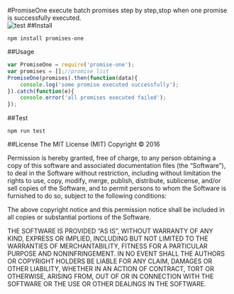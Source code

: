 #PromiseOne
execute batch promises step by step,stop when one promise is successfully executed.   
![test](https://travis-ci.org/xialeistudio/promises-one.svg?branch=master)
##Install
```
npm install promises-one
```
##Usage
```javascript
var PromiseOne = require('promise-one');
var promises = [];//promise list
PromiseOne(promises).then(function(data){
	console.log('some promise executed successfully');
}).catch(function(e){
	console.error('all promises executed failed');
});
```
##Test
```
npm run test
```
##License
The MIT License (MIT)
Copyright © 2016 <xialeistudio>

Permission is hereby granted, free of charge, to any person obtaining a copy of this software and associated documentation files (the “Software”), to deal in the Software without restriction, including without limitation the rights to use, copy, modify, merge, publish, distribute, sublicense, and/or sell copies of the Software, and to permit persons to whom the Software is furnished to do so, subject to the following conditions:

The above copyright notice and this permission notice shall be included in all copies or substantial portions of the Software.

THE SOFTWARE IS PROVIDED “AS IS”, WITHOUT WARRANTY OF ANY KIND, EXPRESS OR IMPLIED, INCLUDING BUT NOT LIMITED TO THE WARRANTIES OF MERCHANTABILITY, FITNESS FOR A PARTICULAR PURPOSE AND NONINFRINGEMENT. IN NO EVENT SHALL THE AUTHORS OR COPYRIGHT HOLDERS BE LIABLE FOR ANY CLAIM, DAMAGES OR OTHER LIABILITY, WHETHER IN AN ACTION OF CONTRACT, TORT OR OTHERWISE, ARISING FROM, OUT OF OR IN CONNECTION WITH THE SOFTWARE OR THE USE OR OTHER DEALINGS IN THE SOFTWARE.